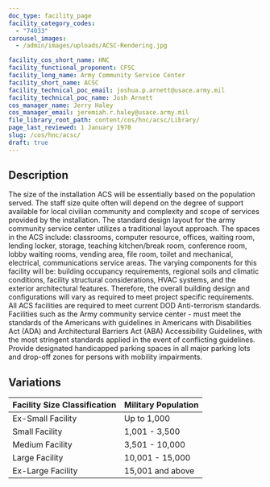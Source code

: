 ```yaml
---
doc_type: facility_page
facility_category_codes:
  - "74033"
carousel_images:
  - /admin/images/uploads/ACSC-Rendering.jpg

facility_cos_short_name: HNC
facility_functional_proponent: CFSC
facility_long_name: Army Community Service Center
facility_short_name: ACSC
facility_technical_poc_email: joshua.p.arnett@usace.army.mil
facility_technical_poc_name: Josh Arnett
cos_manager_name: Jerry Haley
cos_manager_email: jeremiah.r.haley@usace.army.mil
file_library_root_path: content/cos/hnc/acsc/Library/
page_last_reviewed: 1 January 1970
slug: /cos/hnc/acsc/
draft: true
---
```


## Description

The size of the installation ACS will be essentially based on the population served. The staff size quite often will depend on the degree of support available for local civilian community and complexity and scope of services provided by the installation. The standard design layout for the army community service center utilizes a traditional layout approach. The spaces in the ACS include: classrooms, computer resource, offices, waiting room, lending locker, storage, teaching kitchen/break room, conference room, lobby waiting rooms, vending area, file room, toilet and mechanical, electrical, communications service areas. The varying components for this facility will be: building occupancy requirements, regional soils and climatic conditions, facility structural considerations, HVAC systems, and the exterior architectural features. Therefore, the overall building design and configurations will vary as required to meet project specific requirements. All ACS facilities are required to meet current DOD Anti-terrorism standards. Facilities such as the Army community service center - must meet the standards of the Americans with guidelines in Americans with Disabilities Act (ADA) and Architectural Barriers Act (ABA) Accessibility Guidelines, with the most stringent standards applied in the event of conflicting guidelines. Provide designated handicapped parking spaces in all major parking lots and drop-off zones for persons with mobility impairments.

## Variations

| Facility Size Classification | Military Population |
| ---------------------------- | ------------------- |
| Ex-Small​ Facility           | Up to 1,000         |
| Small​ Facility              | ​1,001 - 3,500      |
| Medium​ Facility             | 3,501 - 10,000      |
| Large​ Facility              | ​10,001 - 15,000    |
| Ex-Large​ Facility           | ​15,001 and above   |
